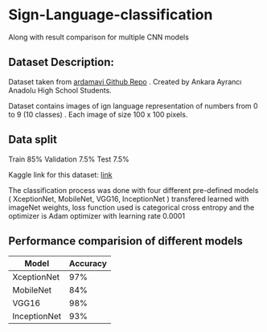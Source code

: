 # Sign-Language-classification
Along with result comparison for multiple CNN models

## Dataset Description:

Dataset taken from [ardamavi Github Repo](https://github.com/ardamavi/Sign-Language-Digits-Dataset) . Created by  Ankara Ayrancı Anadolu High School Students. 

Dataset contains images of ign language representation of numbers from 0 to 9 (10 classes) . Each image of size 100 x 100 pixels. 

## Data split

  Train       85%
  Validation  7.5%
  Test        7.5%

Kaggle link for this dataset: [link](https://www.kaggle.com/code/kabilan03/sign-language-classification)

The classification process was done with four different pre-defined models ( XceptionNet, MobileNet, VGG16, InceptionNet ) transfered learned with imageNet weights, loss function used is categorical cross entropy and the optimizer is Adam optimizer with learning rate 0.0001

## Performance comparision of different models

| Model  | Accuracy |
| ------------- | ------------- |
| XceptionNet  | 97%  |
| MobileNet  | 84%  |
| VGG16  | 98%  |
| InceptionNet  | 93%  |
